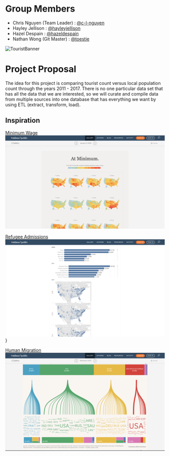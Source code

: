 # Group Members
* Chris Nguyen (Team Leader) : [@c-l-nguyen](https://github.com/c-l-nguyen)
* Hayley Jellison : [@hayleyjellison](https://github.com/hayleyjellison)
* Hazel Despain : [@hazeldespain](https://github.com/hazeldespain)
* Nathan Wong (Git Master) : [@toestie](https://github.com/toestie)

![TouristBanner](./Resources/images/banner.jpg)

# Project Proposal
The idea for this project is comparing tourist count versus local population count through the years 2011 - 2017. There is no one particular data set that has all the data that we are interested, so we will curate and compile data from multiple sources into one database that has everything we want by using ETL (extract, transform, load).

   <!-- - A link to your dataset(s) and a screenshot of the metadata if it exists. -->

## Inspiration
[Minimum Wage](https://public.tableau.com/en-us/gallery/us-workers-or-below-minimum-wage?gallery=votd)
![First Inspiration](./Resources/images/inspiration1.png)

[Refugee Admissions](https://public.tableau.com/profile/tc1115#!/vizhome/U_S_RefugeeAdmissionsProgramFY2009-2018/U_S_Refugees)
![Second Inspiration](./Resources/images/inspiration2.png)
}

[Human Migration](https://public.tableau.com/en-us/gallery/flow-human-migration)
![Third Inspiration](./Resources/images/inspiration3.png)
   <!-- - A sketch of the final design
   - A link to the primary GitHub repository you’ll be housing your work in -->
